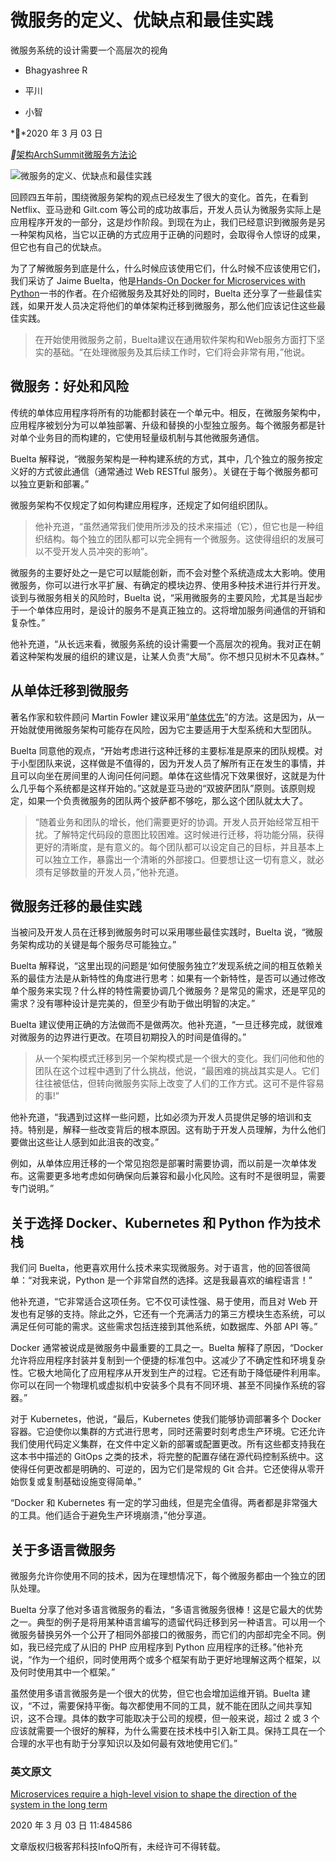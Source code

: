 # 微服务的定义、优缺点和最佳实践

微服务系统的设计需要一个高层次的视角



- Bhagyashree R

- 平川

- 小智



**2020 年 3 月 03 日

**[架构](https://www.infoq.cn/topic/architecture)[ArchSummit](https://www.infoq.cn/topic/ArchSummit)[微服务](https://www.infoq.cn/topic/microservice)[方法论](https://www.infoq.cn/topic/methodologies)



![微服务的定义、优缺点和最佳实践](https://static001.infoq.cn/resource/image/d9/82/d99b81527c08e9ce20b74ce327672082.jpg?x-oss-process=image/crop,y_102,w_1919,h_1078/resize,w_726,h_408)

回顾四五年前，围绕微服务架构的观点已经发生了很大的变化。首先，在看到 Netflix、亚马逊和 Gilt.com 等公司的成功故事后，开发人员认为微服务实际上是应用程序开发的一部分，这是炒作阶段。到现在为止，我们已经意识到微服务是另一种架构风格，当它以正确的方式应用于正确的问题时，会取得令人惊讶的成果，但它也有自己的优缺点。



为了了解微服务到底是什么，什么时候应该使用它们，什么时候不应该使用它们，我们采访了 Jaime Buelta，他是[Hands-On Docker for Microservices with Python](https://www.packtpub.com/web-development/hands-on-docker-for-microservices-with-python)一书的作者。在介绍微服务及其好处的同时，Buelta 还分享了一些最佳实践，如果开发人员决定将他们的单体架构迁移到微服务，那么他们应该记住这些最佳实践。



> 在开始使用微服务之前，Buelta建议在通用软件架构和Web服务方面打下坚实的基础。“在处理微服务及其后续工作时，它们将会非常有用，”他说。



## 微服务：好处和风险



传统的单体应用程序将所有的功能都封装在一个单元中。相反，在微服务架构中，应用程序被划分为可以单独部署、升级和替换的小型独立服务。每个微服务都是针对单个业务目的而构建的，它使用轻量级机制与其他微服务通信。



Buelta 解释说，“微服务架构是一种构建系统的方式，其中，几个独立的服务按定义好的方式彼此通信（通常通过 Web RESTful 服务）。关键在于每个微服务都可以独立更新和部署。”



微服务架构不仅规定了如何构建应用程序，还规定了如何组织团队。



> 他补充道，“虽然通常我们使用所涉及的技术来描述（它），但它也是一种组织结构。每个独立的团队都可以完全拥有一个微服务。这使得组织的发展可以不受开发人员冲突的影响”。



微服务的主要好处之一是它可以赋能创新，而不会对整个系统造成太大影响。使用微服务，你可以进行水平扩展、有确定的模块边界、使用多种技术进行并行开发。谈到与微服务相关的风险时，Buelta 说，“采用微服务的主要风险，尤其是当起步于一个单体应用时，是设计的服务不是真正独立的。这将增加服务间通信的开销和复杂性。”



他补充道，“从长远来看，微服务系统的设计需要一个高层次的视角。我对正在朝着这种架构发展的组织的建议是，让某人负责“大局”。你不想只见树木不见森林。”



## 从单体迁移到微服务



著名作家和软件顾问 Martin Fowler 建议采用“[单体优先](https://martinfowler.com/bliki/MonolithFirst.html)”的方法。这是因为，从一开始就使用微服务架构可能存在风险，因为它主要适用于大型系统和大型团队。



Buelta 同意他的观点，“开始考虑进行这种迁移的主要标准是原来的团队规模。对于小型团队来说，这样做是不值得的，因为开发人员了解所有正在发生的事情，并且可以向坐在房间里的人询问任何问题。单体在这些情况下效果很好，这就是为什么几乎每个系统都是这样开始的。”这就是亚马逊的“双披萨团队”原则。该原则规定，如果一个负责微服务的团队两个披萨都不够吃，那么这个团队就太大了。



> “随着业务和团队的增长，他们需要更好的协调。开发人员开始经常互相干扰。了解特定代码段的意图比较困难。这时候进行迁移，将功能分隔，获得更好的清晰度，是有意义的。每个团队都可以设定自己的目标，并且基本上可以独立工作，暴露出一个清晰的外部接口。但要想让这一切有意义，就必须有足够数量的开发人员，”他补充道。



## 微服务迁移的最佳实践



当被问及开发人员在迁移到微服务时可以采用哪些最佳实践时，Buelta 说，“微服务架构成功的关键是每个服务尽可能独立。”



Buelta 解释说，“这里出现的问题是‘如何使服务独立?’发现系统之间的相互依赖关系的最佳方法是从新特性的角度进行思考：如果有一个新特性，是否可以通过修改单个服务来实现？什么样的特性需要协调几个微服务？是常见的需求，还是罕见的需求？没有哪种设计是完美的，但至少有助于做出明智的决定。”



Buelta 建议使用正确的方法做而不是做两次。他补充道，“一旦迁移完成，就很难对微服务的边界进行更改。在项目初期投入的时间是值得的。”



> 从一个架构模式迁移到另一个架构模式是一个很大的变化。我们问他和他的团队在这个过程中遇到了什么挑战，他说，“最困难的挑战其实是人。它们往往被低估，但转向微服务实际上改变了人们的工作方式。这可不是件容易的事!”



他补充道，“我遇到过这样一些问题，比如必须为开发人员提供足够的培训和支持。特别是，解释一些改变背后的根本原因。这有助于开发人员理解，为什么他们要做出这些让人感到如此沮丧的改变。”



例如，从单体应用迁移的一个常见抱怨是部署时需要协调，而以前是一次单体发布。这需要更多地考虑如何确保向后兼容和最小化风险。这有时不是很明显，需要专门说明。”



## 关于选择 Docker、Kubernetes 和 Python 作为技术栈



我们问 Buelta，他更喜欢用什么技术来实现微服务。对于语言，他的回答很简单：“对我来说，Python 是一个非常自然的选择。这是我最喜欢的编程语言！”



他补充道，“它非常适合这项任务。它不仅可读性强、易于使用，而且对 Web 开发也有足够的支持。除此之外，它还有一个充满活力的第三方模块生态系统，可以满足任何可能的需求。这些需求包括连接到其他系统，如数据库、外部 API 等。”



Docker 通常被说成是微服务中最重要的工具之一。Buelta 解释了原因，“Docker 允许将应用程序封装并复制到一个便捷的标准包中。这减少了不确定性和环境复杂性。它极大地简化了应用程序从开发到生产的过程。它还有助于降低硬件利用率。你可以在同一个物理机或虚拟机中安装多个具有不同环境、甚至不同操作系统的容器。”



对于 Kubernetes，他说，“最后，Kubernetes 使我们能够协调部署多个 Docker 容器。它迫使你以集群的方式进行思考，同时还需要时刻考虑生产环境。它还允许我们使用代码定义集群，在文件中定义新的部署或配置更改。所有这些都支持我在这本书中描述的 GitOps 之类的技术，将完整的配置存储在源代码控制系统中。这使得任何更改都是明确的、可逆的，因为它们是常规的 Git 合并。它还使得从零开始恢复或复制基础设施变得简单。”



“Docker 和 Kubernetes 有一定的学习曲线，但是完全值得。两者都是非常强大的工具。他们适合于避免生产环境崩溃，”他分享道。



## 关于多语言微服务



微服务允许你使用不同的技术，因为在理想情况下，每个微服务都由一个独立的团队处理。



Buelta 分享了他对多语言微服务的看法，“多语言微服务很棒！这是它最大的优势之一。典型的例子是将用某种语言编写的遗留代码迁移到另一种语言。可以用一个微服务替换另外一个公开了相同外部接口的微服务，而它们的内部却完全不同。例如，我已经完成了从旧的 PHP 应用程序到 Python 应用程序的迁移。”他补充说，“作为一个组织，同时使用两个或多个框架有助于更好地理解这两个框架，以及何时使用其中一个框架。”



虽然使用多语言微服务是一个很大的优势，但它也会增加运维开销。Buelta 建议，“不过，需要保持平衡。每次都使用不同的工具，就不能在团队之间共享知识，这不合理。具体的数字可能取决于公司的规模，但一般来说，超过 2 或 3 个应该就需要一个很好的解释，为什么需要在技术栈中引入新工具。保持工具在一个合理的水平也有助于分享知识以及如何最有效地使用它们。”



### 英文原文



[Microservices require a high-level vision to shape the direction of the system in the long term](https://hub.packtpub.com/microservices-require-a-high-level-vision-to-shape-the-direction-of-the-system-in-the-long-term-says-jaime-buelta/)



2020 年 3 月 03 日 11:484586

文章版权归极客邦科技InfoQ所有，未经许可不得转载。